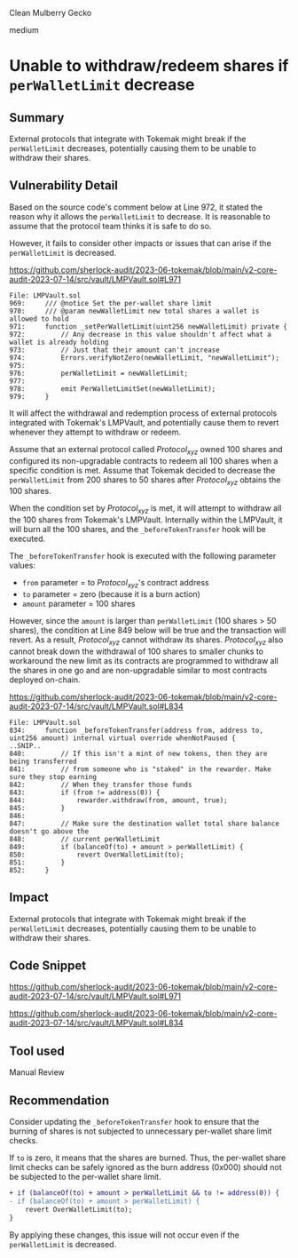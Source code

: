 Clean Mulberry Gecko

medium

# Unable to withdraw/redeem shares if `perWalletLimit` decrease
## Summary

External protocols that integrate with Tokemak might break if the `perWalletLimit` decreases, potentially causing them to be unable to withdraw their shares.

## Vulnerability Detail

Based on the source code's comment below at Line 972, it stated the reason why it allows the `perWalletLimit` to decrease. It is reasonable to assume that the protocol team thinks it is safe to do so. 

However, it fails to consider other impacts or issues that can arise if the `perWalletLimit` is decreased.

https://github.com/sherlock-audit/2023-06-tokemak/blob/main/v2-core-audit-2023-07-14/src/vault/LMPVault.sol#L971

```solidity
File: LMPVault.sol
969:     /// @notice Set the per-wallet share limit
970:     /// @param newWalletLimit new total shares a wallet is allowed to hold
971:     function _setPerWalletLimit(uint256 newWalletLimit) private {
972:         // Any decrease in this value shouldn't affect what a wallet is already holding
973:         // Just that their amount can't increase
974:         Errors.verifyNotZero(newWalletLimit, "newWalletLimit");
975: 
976:         perWalletLimit = newWalletLimit;
977: 
978:         emit PerWalletLimitSet(newWalletLimit);
979:     }
```

It will affect the withdrawal and redemption process of external protocols integrated with Tokemak's LMPVault, and potentially cause them to revert whenever they attempt to withdraw or redeem.

Assume that an external protocol called $Protocol_{xyz}$ owned 100 shares and configured its non-upgradable contracts to redeem all 100 shares when a specific condition is met. Assume that Tokemak decided to decrease the `perWalletLimit` from 200 shares to 50 shares after $Protocol_{xyz}$ obtains the 100 shares.

When the condition set by $Protocol_{xyz}$ is met, it will attempt to withdraw all the 100 shares from Tokemak's LMPVault. Internally within the LMPVault, it will burn all the 100 shares, and the `_beforeTokenTransfer` hook will be executed.

The `_beforeTokenTransfer` hook is executed with the following parameter values:

- `from` parameter = to $Protocol_{xyz}$'s contract address
- `to` parameter = zero (because it is a burn action)
- `amount` parameter = 100 shares

However, since the `amount` is larger than `perWalletLimit` (100 shares > 50 shares), the condition at Line 849 below will be true and the transaction will revert. As a result, $Protocol_{xyz}$ cannot withdraw its shares. $Protocol_{xyz}$ also cannot break down the withdrawal of 100 shares to smaller chunks to workaround the new limit as its contracts are programmed to withdraw all the shares in one go and are non-upgradable similar to most contracts deployed on-chain.

https://github.com/sherlock-audit/2023-06-tokemak/blob/main/v2-core-audit-2023-07-14/src/vault/LMPVault.sol#L834

```solidity
File: LMPVault.sol
834:     function _beforeTokenTransfer(address from, address to, uint256 amount) internal virtual override whenNotPaused {
..SNIP..
840:         // If this isn't a mint of new tokens, then they are being transferred
841:         // from someone who is "staked" in the rewarder. Make sure they stop earning
842:         // When they transfer those funds
843:         if (from != address(0)) {
844:             rewarder.withdraw(from, amount, true);
845:         }
846: 
847:         // Make sure the destination wallet total share balance doesn't go above the
848:         // current perWalletLimit
849:         if (balanceOf(to) + amount > perWalletLimit) {
850:             revert OverWalletLimit(to);
851:         }
852:     }
```

## Impact

External protocols that integrate with Tokemak might break if the `perWalletLimit` decreases, potentially causing them to be unable to withdraw their shares.

## Code Snippet

https://github.com/sherlock-audit/2023-06-tokemak/blob/main/v2-core-audit-2023-07-14/src/vault/LMPVault.sol#L971

https://github.com/sherlock-audit/2023-06-tokemak/blob/main/v2-core-audit-2023-07-14/src/vault/LMPVault.sol#L834

## Tool used

Manual Review

## Recommendation

Consider updating the `_beforeTokenTransfer` hook to ensure that the burning of shares is not subjected to unnecessary per-wallet share limit checks.

If `to` is zero, it means that the shares are burned. Thus, the per-wallet share limit checks can be safely ignored as the burn address (0x000) should not be subjected to the per-wallet share limit.

```diff
+ if (balanceOf(to) + amount > perWalletLimit && to != address(0)) {
- if (balanceOf(to) + amount > perWalletLimit) {
    revert OverWalletLimit(to);
}
```

By applying these changes, this issue will not occur even if the `perWalletLimit` is decreased.